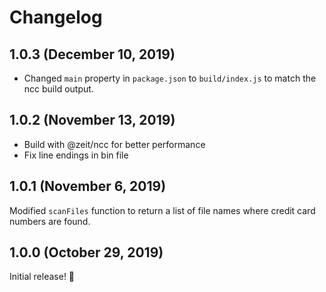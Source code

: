 # Changelog

## 1.0.3 (December 10, 2019)

- Changed `main` property in `package.json` to `build/index.js` to match the ncc build output.

## 1.0.2 (November 13, 2019)

- Build with @zeit/ncc for better performance
- Fix line endings in bin file

## 1.0.1 (November 6, 2019)

Modified `scanFiles` function to return a list of file names where credit card numbers are found.

## 1.0.0 (October 29, 2019)

Initial release! :tada:
